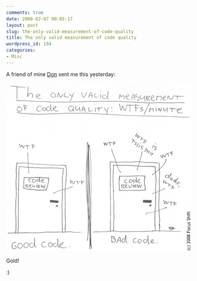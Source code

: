 ```yaml
---
comments: true
date: 2008-02-07 00:05:17
layout: post
slug: the-only-valid-measurement-of-code-quality
title: The only valid measurement of code quality
wordpress_id: 184
categories:
- Misc
---
```


A friend of mine [Don](http://www.daemon.com.au/) sent me this yesterday:

![WTF Code Quality](/images/uploads/2008/02/wtfm.jpg)

Gold!

:)
